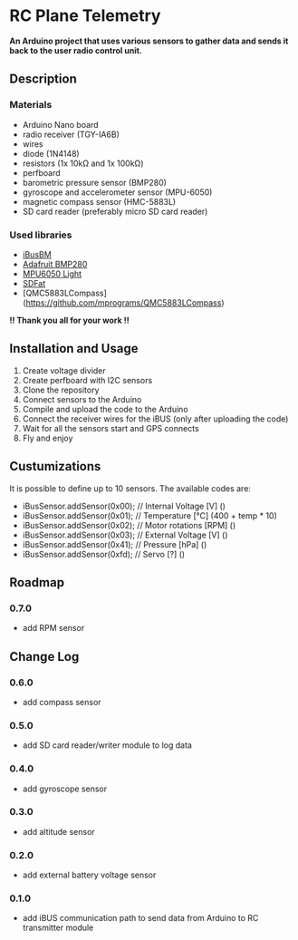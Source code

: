 # RC Plane Telemetry
**An Arduino project that uses various sensors to gather data and sends it back to the user radio control unit.**

## Description

### Materials
- Arduino Nano board
- radio receiver (TGY-IA6B)
- wires
- diode (1N4148)
- resistors (1x 10kΩ and 1x 100kΩ)
- perfboard
- barometric pressure sensor (BMP280)
- gyroscope and accelerometer sensor (MPU-6050)
- magnetic compass sensor (HMC-5883L)
- SD card reader (preferably micro SD card reader)

### Used libraries
- [iBusBM](https://github.com/bmellink/IBusBM/)
- [Adafruit BMP280](https://github.com/adafruit/Adafruit_BMP280_Library)
- [MPU6050 Light](https://github.com/rfetick/MPU6050_light)
- [SDFat](https://github.com/greiman/SdFat)
- [QMC5883LCompass] (https://github.com/mprograms/QMC5883LCompass)

**!! Thank you all for your work !!**

## Installation and Usage
1. Create voltage divider
2. Create perfboard with I2C sensors
3. Clone the repository
4. Connect sensors to the Arduino
5. Compile and upload the code to the Arduino
6. Connect the receiver wires for the iBUS (only after uploading the code)
7. Wait for all the sensors start and GPS connects
8. Fly and enjoy

## Custumizations
It is possible to define up to 10 sensors. The available codes are:
* iBusSensor.addSensor(0x00); // Internal Voltage [V]   ()
* iBusSensor.addSensor(0x01); // Temperature      [°C]  (400 + temp * 10)
* iBusSensor.addSensor(0x02); // Motor rotations  [RPM] ()
* iBusSensor.addSensor(0x03); // External Voltage [V]   ()
* iBusSensor.addSensor(0x41); // Pressure         [hPa] ()
* iBusSensor.addSensor(0xfd); // Servo            [?]   ()

## Roadmap
### 0.7.0
- add RPM sensor

## Change Log
### 0.6.0
- add compass sensor

### 0.5.0
- add SD card reader/writer module to log data

### 0.4.0
- add gyroscope sensor

### 0.3.0
- add altitude sensor

### 0.2.0
- add external battery voltage sensor

### 0.1.0
- add iBUS communication path to send data from Arduino to RC transmitter module
